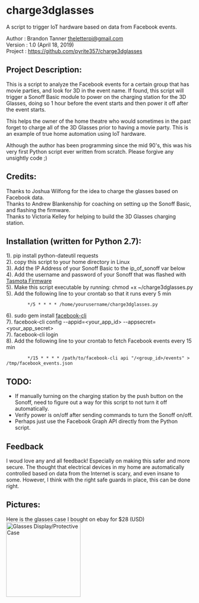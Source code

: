 # charge3dglasses
A script to trigger IoT hardware based on data from Facebook events.

Author  : Brandon Tanner <theletterpi@gmail.com>\
Version : 1.0 (April 18, 2019)\
Project : https://github.com/pyrite357/charge3dglasses

## Project Description:
This is a script to analyze the Facebook events for a certain
group that has movie parties, and look for 3D in the event name.
If found, this script will trigger a Sonoff Basic module to power
on the charging station for the 3D Glasses, doing so 1 hour before the
event starts and then power it off after the event starts.

This helps the owner of the home theatre who would sometimes in the
past forget to charge all of the 3D Glasses prior to having a movie party.
This is an example of true home automation using IoT hardware.

Although the author has been programming since the mid 90's, this was
his very first Python script ever written from scratch. Please forgive
any unsightly code ;)

## Credits:
Thanks to Joshua Wilfong for the idea to charge the glasses based on Facebook data.\
Thanks to Andrew Blankenship for coaching on setting up the Sonoff Basic, and flashing the firmware.\
Thanks to Victoria Kelley for helping to build the 3D Glasses charging station.

## Installation (written for Python 2.7):
   1). pip install python-dateutil requests\
   2). copy this script to your home directory in Linux\
   3). Add the IP Address of your Sonoff Basic to the ip_of_sonoff var below\
   4). Add the username and password of your Sonoff that was flashed with [Tasmota Firmware](https://github.com/arendst/Sonoff-Tasmota)\
   5). Make this script executable by running: chmod +x ~/charge3dglasses.py\
   5). Add the following line to your crontab so that it runs every 5 min
```
        */5 * * * * /home/yourusername/charge3dglasses.py
```
   6). sudo gem install [facebook-cli](https://github.com/specious/facebook-cli)\
   7). facebook-cli config --appid=<your_app_id> --appsecret=<your_app_secret>\
   7). facebook-cli login\
   8). Add the following line to your crontab to fetch Facebook events every 15 min
```
        */15 * * * * /path/to/facebook-cli api "/<group_id>/events" > /tmp/facebook_events.json
```

## TODO:
  * If manually turning on the charging station by the push button on the Sonoff, need to figure out a way for this script to not turn it off automatically.
  * Verify power is on/off after sending commands to turn the Sonoff on/off.
  * Perhaps just use the Facebook Graph API directly from the Python script.

## Feedback
I woud love any and all feedback! Especially on making this safer and more secure. The thought that electrical devices in my home are automatically controlled based on data from the Internet is scary, and even insane to some. However, I think with the right safe guards in place, this can be done right.

## Pictures:

Here is the glasses case I bought on ebay for $28 (USD)
<img src="/../images/images/glassescase.jpg" width="200" height="200" alt="Glasses Display/Protective Case" />

